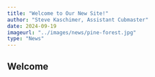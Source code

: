 ```yaml
---
title: "Welcome to Our New Site!"
author: "Steve Kaschimer, Assistant Cubmaster"
date: 2024-09-19
imageurl: "../images/news/pine-forest.jpg"
type: "News"
---
```

## Welcome
